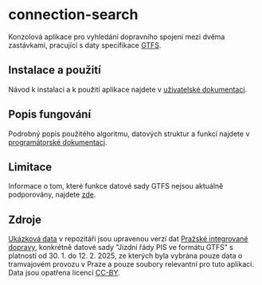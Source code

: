 # connection-search
Konzolová aplikace pro vyhledání dopravního spojení mezi dvěma zastávkami, pracující s daty specifikace [GTFS](https://gtfs.org/documentation/schedule/reference/).

## Instalace a použití
Návod k instalaci a k použití aplikace najdete v [uživatelské dokumentaci](docs/user.md).

## Popis fungování
Podrobný popis použitého algoritmu, datových struktur a funkcí najdete v [programátorské dokumentaci](docs/programmer.md).

## Limitace
Informace o tom, které funkce datové sady GTFS nejsou aktuálně podporovány, najdete [zde](docs/features.md).

## Zdroje
[Ukázková data](data-example) v repozitáři jsou upravenou verzí dat [Pražské integrované dopravy](https://pid.cz/o-systemu/opendata/), konkrétně datové sady "Jízdní řády PIS ve formátu GTFS" s platností od 30. 1. do 12. 2. 2025, ze kterých byla vybrána pouze data o tramvajovém provozu v Praze a pouze soubory relevantní pro tuto aplikaci. Data jsou opatřena licencí [CC-BY](https://creativecommons.org/licenses/by/4.0/).
